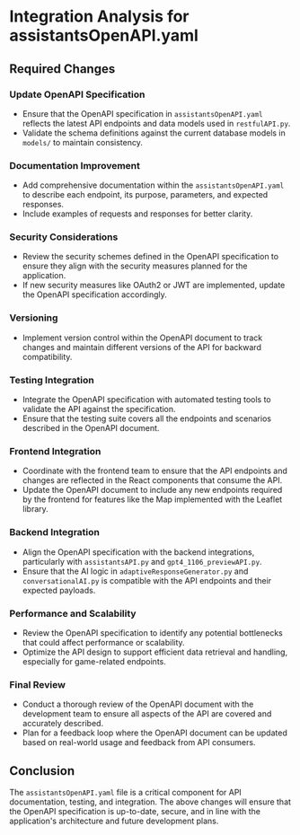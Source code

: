 # Integration Analysis for assistantsOpenAPI.yaml

## Required Changes

### Update OpenAPI Specification
- Ensure that the OpenAPI specification in `assistantsOpenAPI.yaml` reflects the latest API endpoints and data models used in `restfulAPI.py`.
- Validate the schema definitions against the current database models in `models/` to maintain consistency.

### Documentation Improvement
- Add comprehensive documentation within the `assistantsOpenAPI.yaml` to describe each endpoint, its purpose, parameters, and expected responses.
- Include examples of requests and responses for better clarity.

### Security Considerations
- Review the security schemes defined in the OpenAPI specification to ensure they align with the security measures planned for the application.
- If new security measures like OAuth2 or JWT are implemented, update the OpenAPI specification accordingly.

### Versioning
- Implement version control within the OpenAPI document to track changes and maintain different versions of the API for backward compatibility.

### Testing Integration
- Integrate the OpenAPI specification with automated testing tools to validate the API against the specification.
- Ensure that the testing suite covers all the endpoints and scenarios described in the OpenAPI document.

### Frontend Integration
- Coordinate with the frontend team to ensure that the API endpoints and changes are reflected in the React components that consume the API.
- Update the OpenAPI document to include any new endpoints required by the frontend for features like the Map implemented with the Leaflet library.

### Backend Integration
- Align the OpenAPI specification with the backend integrations, particularly with `assistantsAPI.py` and `gpt4_1106_previewAPI.py`.
- Ensure that the AI logic in `adaptiveResponseGenerator.py` and `conversationalAI.py` is compatible with the API endpoints and their expected payloads.

### Performance and Scalability
- Review the OpenAPI specification to identify any potential bottlenecks that could affect performance or scalability.
- Optimize the API design to support efficient data retrieval and handling, especially for game-related endpoints.

### Final Review
- Conduct a thorough review of the OpenAPI document with the development team to ensure all aspects of the API are covered and accurately described.
- Plan for a feedback loop where the OpenAPI document can be updated based on real-world usage and feedback from API consumers.

## Conclusion
The `assistantsOpenAPI.yaml` file is a critical component for API documentation, testing, and integration. The above changes will ensure that the OpenAPI specification is up-to-date, secure, and in line with the application's architecture and future development plans.